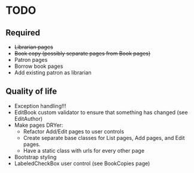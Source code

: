 # TODO

## Required
* ~~Librarian pages~~
* ~~Book copy (possibly separate pages from Book pages)~~
* Patron pages
* Borrow book pages
* Add existing patron as librarian

## Quality of life
* Exception handling!!!
* EditBook custom validator to ensure that something has changed (see EditAuthor)
* Make pages DRYer:
    * Refactor Add/Edit pages to user controls
    * Create separate base classes for List pages, Add pages, and Edit pages.
    * Have a static class with urls for every other page
* Bootstrap styling
* LabeledCheckBox user control (see BookCopies page)